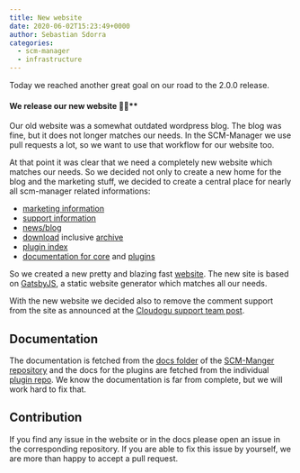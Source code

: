```yaml
---
title: New website
date: 2020-06-02T15:23:49+0000
author: Sebastian Sdorra
categories:
  - scm-manager
  - infrastructure
---
```

Today we reached another great goal on our road to the 2.0.0 release.

#### We release our new website 🎉🥳**

Our old website was a somewhat outdated wordpress blog.
The blog was fine, but it does not longer matches our needs.
In the SCM-Manager we use pull requests a lot, so we want to use that workflow for our website too.

At that point it was clear that we need a completely new website which matches our needs.
So we decided not only to create a new home for the blog and the marketing stuff, we decided to create a central place for nearly all scm-manager related informations:

* [marketing information](/)
* [support information](/support/)
* [news/blog](/blog/)
* [download](/download/) inclusive [archive](/download/archive/)
* [plugin index](/plugins/)
* [documentation for core](/docs/) and [plugins](/plugins/)

So we created a new pretty and blazing fast [website](https://github.com/scm-manager/website).
The new site is based on [GatsbyJS](https://www.gatsbyjs.org/), a static website generator which matches all our needs.

With the new website we decided also to remove the comment support from the site as announced at the [Cloudogu support team
 post](/blog/posts/2019-07-30-cloudogu-support-team).

## Documentation

The documentation is fetched from the [docs folder](https://github.com/scm-manager/scm-manager/tree/develop/docs/) of the [SCM-Manger repository](https://github.com/scm-manager/scm-manager) and the docs for the plugins are fetched from the individual [plugin repo](https://github.com/scm-manager?q=plugin).
We know the documentation is far from complete, but we will work hard to fix that.

## Contribution

If you find any issue in the website or in the docs please open an issue in the corresponding repository.
If you are able to fix this issue by yourself, we are more than happy to accept a pull request.
